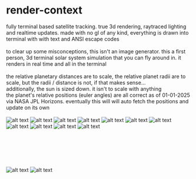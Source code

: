 # render-context
fully terminal based satellite tracking. true 3d rendering, raytraced lighting and realtime updates. made with no gl of any kind, everything is drawn into terminal with with text and ANSI escape codes
<br />
<br />
to clear up some misconceptions, this isn't an image generator. this a first person, 3d terminal solar system simulation that you can fly around in. it renders in real time and all in the terminal
<br />
<br />
the relative planetary distances are to scale, the relative planet radii are to scale, but the radii / distance is not, if that makes sense...
<br />
additionally, the sun is sized down. it isn't to scale with anything
<br />
the planet's relative positions (euler angles) are all correct as of 01-01-2025 via NASA JPL Horizons. eventually this will will auto fetch the positions and update on its own 
<br /><br />
![alt text](https://github.com/adambigg-s/render-context/blob/main/term/examples/mars_jupiter_background.png)
![alt text](https://github.com/adambigg-s/render-context/blob/main/term/examples/lighting_africa.png)
![alt text](https://github.com/adambigg-s/render-context/blob/main/term/examples/jupiter_red_dot.png)
![alt text](https://github.com/adambigg-s/render-context/blob/main/term/examples/mars_pole.png)
![alt text](https://github.com/adambigg-s/render-context/blob/main/term/examples/orbits_reference.png)
![alt text](https://github.com/adambigg-s/render-context/blob/main/term/examples/moon.png)
![alt text](https://github.com/adambigg-s/render-context/blob/main/term/examples/neptune.png)
![alt text](https://github.com/adambigg-s/render-context/blob/main/term/examples/saturn.png)
![alt text](https://github.com/adambigg-s/render-context/blob/main/term/examples/saturn_hexagon.png)
![alt text](https://github.com/adambigg-s/render-context/blob/main/term/examples/lighting_showcase.png)
![alt text](https://github.com/adambigg-s/render-context/blob/main/term/examples/spacialreference_twolightsource_orbitline.png)
<br /><br /><br /><br /><br /><br /><br />
![alt text](https://github.com/adambigg-s/render-context/blob/main/term/examples/chocolate_glazed_donut.gif)
![alt text](https://github.com/adambigg-s/render-context/blob/main/term/examples/ascii_cube_static.gif)
